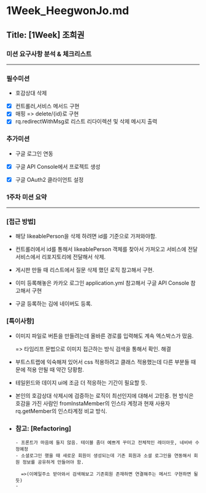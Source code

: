 # 1Week_HeegwonJo.md

## Title: [1Week] 조희권

### 미션 요구사항 분석 & 체크리스트

---

### 필수미션
- 호감상대 삭제

- [x] 컨트롤러,서비스 메서드 구현
- [x] 매핑 => delete/{id}로 구현
- [x] rq.redirectWithMsg로 리스트 리다이렉션 및 삭제 메시지 출력 

### 추가미션
- 구글 로그인 연동
- [x] 구글 API Console에서 프로젝트 생성
- [x] 구글 OAuth2 클라이언트 설정



### 1주차 미션 요약

---

### **[접근 방법]**

- 해당 likeablePerson을 삭제 하려면 id를 기준으로 가져와야함.

- 컨트롤러에서 id를 통해서 likeablePerson 객체를 찾아서 가져오고 서비스에 전달
서비스에서 리포지토리에 전달해서 삭제.

- 게시판 만들 때 리스트에서 질문 삭제 했던 로직 참고해서 구현.

- 이미 등록해놓은 카카오 로그인 application.yml 참고해서 구글 API Console 참고해서 구현
- 구글 등록하는 김에 네이버도 등록.

### **[특이사항]**
- 이미지 파일로 버튼을 만들려는데 올바른 경로를 입력해도 계속 엑스박스가 떴음. 
  
  => 타임리프 문법으로 이미지 접근하는 방식 검색을 통해서 확인. 해결
  

- 부트스트랩에 익숙해져 있어서 css 적용하려고 클래스 적용했는데 다른 부분들 때문에 적용 안될 때 약간 당황함.


- 테일윈드와 데이지 ui에 조금 더 적응하는 기간이 필요할 듯.


- 본인의 호감상대 삭제시에 검증하는 로직이 최선인지에 대해서 고민중. 
 현 방식은 호감을 가진 사람인 fromInstaMember의 인스타 계정과 현재 사용자 rq.getMember의 인스타계정 비교 방식.






- ### **참고: [Refactoring]**

      - 프론트가 마음에 들지 않음. 테이블 좀더 예쁘게 꾸미고 전체적인 레이아웃, 네비바 수정예정
      - 소셜로그인 했을 때 새로운 회원이 생성되는데 기존 회원과 소셜 로그인을 연동해서 회원 정보를 공유하게 만들어야 함. 
    
        =>(이메일주소 받아와서 검색해보고 기존회원 존재하면 연결해주는 메서드 구현하면 될 듯)
      - 